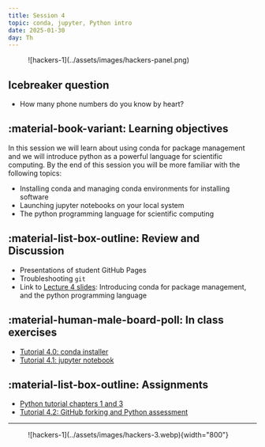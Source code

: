 ```yaml
---
title: Session 4
topic: conda, jupyter, Python intro
date: 2025-01-30
day: Th
---
```



<figure markdown="span">
  ![hackers-1](../assets/images/hackers-panel.png)
</figure>

## Icebreaker question
* How many phone numbers do you know by heart?

## :material-book-variant: Learning objectives
In this session we will learn about using conda for package management and 
we will introduce python as a powerful language for scientific computing.
By the end of this session you will be more familiar with the following topics:

- Installing conda and managing conda environments for installing software
- Launching jupyter notebooks on your local system
- The python programming language for scientific computing


## :material-list-box-outline: Review and Discussion
- Presentations of student GitHub Pages
- Troubleshooting `git`
- Link to [Lecture 4 slides](../../lectures/4.0/): Introducing conda for package management, and the python programming language

## :material-human-male-board-poll: In class exercises
- [Tutorial 4.0: conda installer](../../tutorials/4.0-conda)
- [Tutorial 4.1: jupyter notebook](../../tutorials/4.1-jupyter)

## :material-list-box-outline: Assignments
- [Python tutorial chapters 1 and 3](https://docs.python.org/3/tutorial/)
- [Tutorial 4.2: GitHub forking and Python assessment](../../tutorials/4.2-forking)

---------------------


<figure markdown="span">
  ![hackers-1](../assets/images/hackers-3.webp){width="800"}
</figure>

<!-- Notes
* Show the github 'Preview' tab
-->
